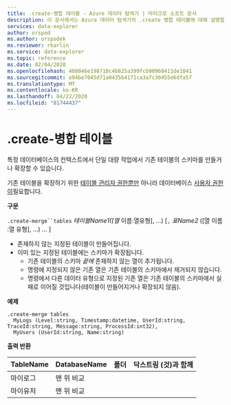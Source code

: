```yaml
---
title: .create-병합 테이블 - Azure 데이터 탐색기 | 마이크로 소프트 문서
description: 이 문서에서는 Azure 데이터 탐색기의 .create 병합 테이블에 대해 설명합니다.
services: data-explorer
author: orspod
ms.author: orspodek
ms.reviewer: rkarlin
ms.service: data-explorer
ms.topic: reference
ms.date: 02/04/2020
ms.openlocfilehash: 408046e198710c4b825a399fcb90960411de1041
ms.sourcegitcommit: e94be7045d71a0435b4171ca3a7c30455e6dfa57
ms.translationtype: MT
ms.contentlocale: ko-KR
ms.lasthandoff: 04/22/2020
ms.locfileid: "81744437"
---
```

# <a name="create-merge-tables"></a>.create-병합 테이블

특정 데이터베이스의 컨텍스트에서 단일 대량 작업에서 기존 테이블의 스키마를 만들거나 확장할 수 있습니다.

기존 테이블을 확장하기 위한 [테이블 관리자 권한뿐만](../management/access-control/role-based-authorization.md) 아니라 데이터베이스 [사용자 권한이](../management/access-control/role-based-authorization.md)필요합니다.

**구문**

`.create-merge``tables` *테이블Name1([열* 이름:열유형], ...) [`,` *표Name2* ([열 이름 :열 유형], ...) ... ]

* 존재하지 않는 지정된 테이블이 만들어집니다.
* 이미 있는 지정된 테이블에는 스키마가 확장됩니다.
    * 기존 테이블의 스키마 _끝에_ 존재하지 않는 열이 추가됩니다.
    * 명령에 지정되지 않은 기존 열은 기존 테이블의 스키마에서 제거되지 않습니다.
    * 명령에서 다른 데이터 유형으로 지정된 기존 열은 기존 테이블의 스키마에서 실패로 이어질 것입니다(테이블이 만들어지거나 확장되지 않음).

**예제** 

```kusto
.create-merge tables 
  MyLogs (Level:string, Timestamp:datetime, UserId:string, TraceId:string, Message:string, ProcessId:int32),
  MyUsers (UserId:string, Name:string)
```

**출력 반환**

| TableName | DatabaseName  | 폴더 | 닥스트링 (것)과 함께 |
|-----------|---------------|--------|-----------|
| 마이로그    | 맨 위 비교 |        |           |
| 마이유저   | 맨 위 비교 |        |           |
